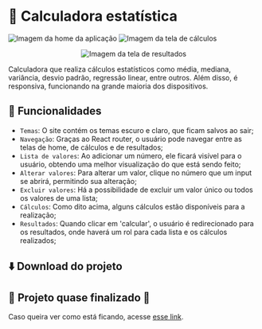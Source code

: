 # 🧮 Calculadora estatística

![Imagem da home da aplicação](https://github.com/leandro-pessoa/calculadora-estatistica/assets/119120060/4cd01b77-1db9-4fea-9756-e912bb6e1384)
![Imagem da tela de cálculos](https://github.com/leandro-pessoa/calculadora-estatistica/assets/119120060/91afa603-f9b8-4217-8341-3a38fb67bd34)
<p align='center'>
  <img src='https://github.com/leandro-pessoa/calculadora-estatistica/assets/119120060/4909be35-a7e6-4c4a-ba63-26bcdbd1cf19' alt='Imagem da tela de resultados'>
</p>

Calculadora que realiza cálculos estatísticos como média, mediana, variância, desvio padrão, regressão linear, entre outros. Além disso, é responsiva, funcionando na grande maioria dos dispositivos.

## 🔨 Funcionalidades

- `Temas`: O site contém os temas escuro e claro, que ficam salvos ao sair;
- `Navegação`: Graças ao React router, o usuário pode navegar entre as telas de home, de cálculos e de resultados;
- `Lista de valores`: Ao adicionar um número, ele ficará visível para o usuário, obtendo uma melhor visualização do que está sendo feito;
- `Alterar valores`: Para alterar um valor, clique no número que um input se abrirá, permitindo sua alteração;
- `Excluir valores`: Há a possibilidade de excluir um valor único ou todos os valores de uma lista;
- `Cálculos`: Como dito acima, alguns cálculos estão disponíveis para a realização;
- `Resultados`: Quando clicar em 'calcular', o usuário é redirecionado para os resultados, onde haverá um rol para cada lista e os cálculos realizados;

## ⬇️ Download do projeto



## 🚧 Projeto quase finalizado 🚧

Caso queira ver como está ficando, acesse [esse link](https://calculadora-estatistica-one.vercel.app).
